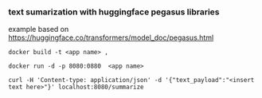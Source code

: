 ### text sumarization with huggingface pegasus libraries

example based on <https://huggingface.co/transformers/model_doc/pegasus.html>

```
docker build -t <app name> ,

docker run -d -p 8080:0880  <app name>

curl -H 'Content-type: application/json' -d '{"text_payload":"<insert text here>"}' localhost:8080/summarize
```
